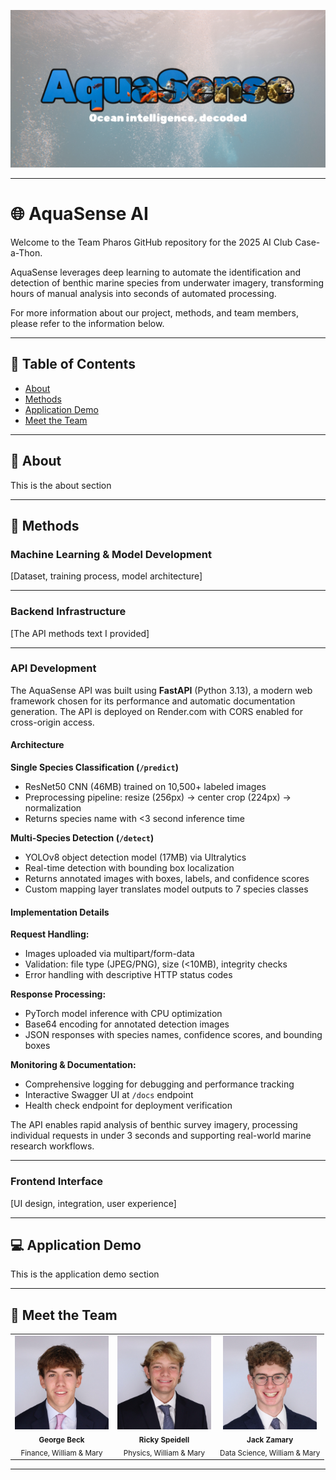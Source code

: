 ![aquasensecover](readme_photos/AquaSenseCover.png)

---
# 🌐 AquaSense AI

Welcome to the Team Pharos GitHub repository for the 2025 AI Club Case-a-Thon.

AquaSense leverages deep learning to automate the identification and detection of benthic marine species from underwater imagery, transforming hours of manual analysis into seconds of automated processing.

For more information about our project, methods, and team members, please refer to the information below.

---

## 📖 Table of Contents 

- [About](#-about)
- [Methods](#-methods)
- [Application Demo](#-application-demo)
- [Meet the Team](#-meet-the-team)
---
## 🔬 About
<div>
  <p>This is the about section</p>
</div>

---

## 🚀 Methods
### Machine Learning & Model Development
[Dataset, training process, model architecture]

---

### Backend Infrastructure
[The API methods text I provided]

---

### API Development

The AquaSense API was built using **FastAPI** (Python 3.13), a modern web framework chosen for its performance and automatic documentation generation. The API is deployed on Render.com with CORS enabled for cross-origin access.

#### Architecture

**Single Species Classification (`/predict`)**
- ResNet50 CNN (46MB) trained on 10,500+ labeled images
- Preprocessing pipeline: resize (256px) → center crop (224px) → normalization
- Returns species name with <3 second inference time

**Multi-Species Detection (`/detect`)**
- YOLOv8 object detection model (17MB) via Ultralytics
- Real-time detection with bounding box localization
- Returns annotated images with boxes, labels, and confidence scores
- Custom mapping layer translates model outputs to 7 species classes

#### Implementation Details

**Request Handling:**
- Images uploaded via multipart/form-data
- Validation: file type (JPEG/PNG), size (<10MB), integrity checks
- Error handling with descriptive HTTP status codes

**Response Processing:**
- PyTorch model inference with CPU optimization
- Base64 encoding for annotated detection images
- JSON responses with species names, confidence scores, and bounding boxes

**Monitoring & Documentation:**
- Comprehensive logging for debugging and performance tracking
- Interactive Swagger UI at `/docs` endpoint
- Health check endpoint for deployment verification

The API enables rapid analysis of benthic survey imagery, processing individual requests in under 3 seconds and supporting real-world marine research workflows.

---

### Frontend Interface
[UI design, integration, user experience]

---

## 💻 Application Demo
<div>
  <p>This is the application demo section</p>
</div>

---

## 🙋 Meet the Team
<div align="center">
<table>
  <tr>
    <td align="center">
      <img src="readme_photos/george_headshot.jpg" width="150px"><br>
      <sub><b>George Beck</b></sub><br>
      <sub>Finance, William & Mary</sub>
    </td>
    <td align="center">
      <img src="readme_photos/ricky_headshot.jpg" width="150px"><br>
      <sub><b>Ricky Speidell</b></sub><br>
      <sub>Physics, William & Mary</sub>
    </td>
    <td align="center">
      <img src="readme_photos/jack_headshot.jpg" width="150px"><br>
      <sub><b>Jack Zamary</b></sub><br>
      <sub>Data Science, William & Mary</sub>
    </td>
  </tr>
</table>
</div>

---
